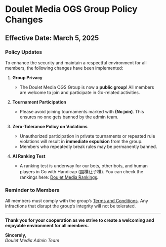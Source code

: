 # Doulet Media OGS Group Policy Changes  

## Effective Date: March 5, 2025  

### **Policy Updates**  
To enhance the security and maintain a respectful environment for all members, the following changes have been implemented:  

1. **Group Privacy**  
   - The Doulet Media OGS Group is now a **public group**! All members are welcome to join and participate in Go-related activities.  

2. **Tournament Participation**  
   - Please avoid joining tournaments marked with **(No join)**. This ensures no one gets banned by the admin team.  

3. **Zero-Tolerance Policy on Violations**  
   - Unauthorized participation in private tournaments or repeated rule violations will result in **immediate expulsion** from the group.  
   - Members who repeatedly break rules may be permanently banned.  

4. **AI Ranking Test**  
   - A ranking test is underway for our bots, other bots, and human players in Go with Handicap (围棋让子棋). You can check the rankings here: [Doulet Media Rankings](https://braacket.com/league/FB4930BD-51CF-474D-A7D9-60F872FF05EF/ranking).  

### **Reminder to Members**  
All members must comply with the group’s [Terms and Conditions](#). Any infractions that disrupt the group’s integrity will not be tolerated.  

---

**Thank you for your cooperation as we strive to create a welcoming and enjoyable environment for all members.**  

**Sincerely,**  
*Doulet Media Admin Team*  
